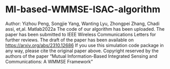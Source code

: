 # MI-based-WMMSE-ISAC-algorithm
Author: Yizhou Peng, Songjie Yang, Wanting Lyu, Zhongpei Zhang, Chadi assi, et,al.
Matlab2022a
The code of our algorithm has been uploaded. The paper has been submitted to IEEE Wireless Communications Letters for further reviews. The draft of the paper has been available on https://arxiv.org/abs/2310.12686
If you use this simulation code package in any way, please cite the original paper above. 
Copyright reserved by the authors of the paper “Mutual Information-Based Integrated Sensing and Communications: A WMMSE Framework”


